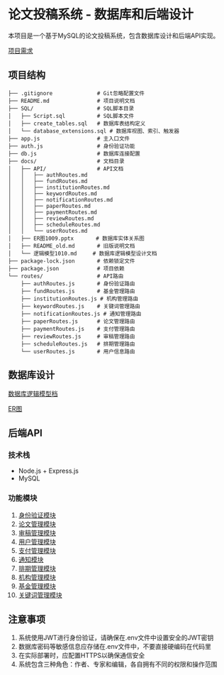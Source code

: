# 论文投稿系统 - 数据库和后端设计

本项目是一个基于MySQL的论文投稿系统，包含数据库设计和后端API实现。

[项目需求](./docs/需求.md)

## 项目结构

```
├── .gitignore              # Git忽略配置文件
├── README.md               # 项目说明文档
├── SQL/                    # SQL脚本目录
│   ├── Script.sql          # SQL脚本文件
│   ├── create_tables.sql   # 数据库表结构定义
│   └── database_extensions.sql # 数据库视图、索引、触发器
├── app.js                  # 主入口文件
├── auth.js                 # 身份验证功能
├── db.js                   # 数据库连接配置
├── docs/                   # 文档目录
│   ├── API/                # API文档
│   │   ├── authRoutes.md
│   │   ├── fundRoutes.md
│   │   ├── institutionRoutes.md
│   │   ├── keywordRoutes.md
│   │   ├── notificationRoutes.md
│   │   ├── paperRoutes.md
│   │   ├── paymentRoutes.md
│   │   ├── reviewRoutes.md
│   │   ├── scheduleRoutes.md
│   │   └── userRoutes.md
│   ├── ER图1009.pptx       # 数据库实体关系图
│   ├── README_old.md       # 旧版说明文档
│   └── 逻辑模型1010.md     # 数据库逻辑模型设计文档
├── package-lock.json       # 依赖锁定文件
├── package.json            # 项目依赖
└── routes/                 # API路由
    ├── authRoutes.js       # 身份验证路由
    ├── fundRoutes.js       # 基金管理路由
    ├── institutionRoutes.js # 机构管理路由
    ├── keywordRoutes.js    # 关键词管理路由
    ├── notificationRoutes.js # 通知管理路由
    ├── paperRoutes.js      # 论文管理路由
    ├── paymentRoutes.js    # 支付管理路由
    ├── reviewRoutes.js     # 审稿管理路由
    ├── scheduleRoutes.js   # 排期管理路由
    └── userRoutes.js       # 用户信息路由
```

## 数据库设计

[数据库逻辑模型档](./docs/逻辑模型1010.md)

[ER图](./docs/ER图1009.pptx)

## 后端API

### 技术栈
- Node.js + Express.js
- MySQL

### 功能模块
1. [身份验证模块](./docs/API/authRoutes.md)
2. [论文管理模块](./docs/API/paperRoutes.md)
3. [审稿管理模块](./docs/API/reviewRoutes.md)
4. [用户管理模块](./docs/API/userRoutes.md)
5. [支付管理模块](./docs/API/paymentRoutes.md)
6. [通知模块](./docs/API/notificationRoutes.md)
7. [排期管理模块](./docs/API/scheduleRoutes.md)
8. [机构管理模块](./docs/API/institutionRoutes.md)
9. [基金管理模块](./docs/API/fundRoutes.md)
10. [关键词管理模块](./docs/API/keywordRoutes.md)

## 注意事项

1. 系统使用JWT进行身份验证，请确保在.env文件中设置安全的JWT密钥
2. 数据库密码等敏感信息应存储在.env文件中，不要直接硬编码在代码里
3. 在实际部署时，应配置HTTPS以确保通信安全
4. 系统包含三种角色：作者、专家和编辑，各自拥有不同的权限和操作范围